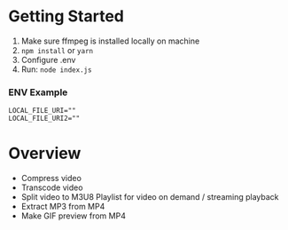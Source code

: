 # Getting Started

1. Make sure ffmpeg is installed locally on machine
2. `npm install` or `yarn`
3. Configure .env
4. Run: `node index.js`

### ENV Example

```
LOCAL_FILE_URI=""
LOCAL_FILE_URI2=""
```

# Overview

- Compress video
- Transcode video
- Split video to M3U8 Playlist for video on demand / streaming playback
- Extract MP3 from MP4
- Make GIF preview from MP4
